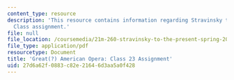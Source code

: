 ```yaml
---
content_type: resource
description: 'This resource contains information regarding Stravinsky to the present:
  Class assignment.'
file: null
file_location: /coursemedia/21m-260-stravinsky-to-the-present-spring-2016/27d6a62f0883c82e21646d3aa5a0f428_MIT21M_260S16_assn23.pdf
file_type: application/pdf
resourcetype: Document
title: 'Great(?) American Opera: Class 23 Assignment'
uid: 27d6a62f-0883-c82e-2164-6d3aa5a0f428
---
```

